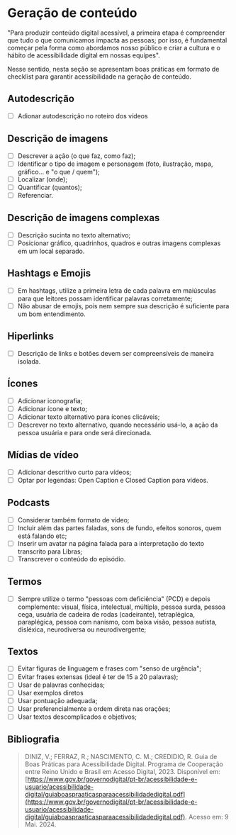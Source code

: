 # Geração de conteúdo

"Para produzir conteúdo digital acessível, a primeira etapa é compreender que tudo o que comunicamos impacta as pessoas; por isso, é fundamental começar pela forma como abordamos nosso público e criar a cultura e o hábito de acessibilidade digital em nossas equipes". 

Nesse sentido, nesta seção se apresentam boas práticas em formato de checklist para garantir acessibilidade na geração de conteúdo.

## Autodescrição
- [ ] Adionar autodescrição no roteiro dos vídeos

## Descrição de imagens
- [ ] Descrever a ação (o que faz, como faz);
- [ ] Identificar o tipo de imagem e personagem (foto, ilustração, mapa, gráfico... e "o que / quem");
- [ ] Localizar (onde);
- [ ] Quantificar (quantos);
- [ ] Referenciar.

## Descrição de imagens complexas
- [ ] Descrição sucinta no texto alternativo;
- [ ] Posicionar gráfico, quadrinhos, quadros e outras imagens complexas em um local separado.

## Hashtags e Emojis
- [ ] Em hashtags, utilize a primeira letra de cada palavra em maiúsculas para que leitores possam identificar palavras corretamente;
- [ ] Não abusar de emojis, pois nem sempre sua descrição é suficiente para um bom entendimento.

## Hiperlinks
- [ ] Descrição de links e botões devem ser compreensíveis de maneira isolada.

## Ícones
- [ ] Adicionar iconografia;
- [ ] Adicionar ícone e texto;
- [ ] Adicionar texto alternativo para ícones clicáveis;
- [ ] Descrever no texto alternativo, quando necessário usá-lo, a ação da pessoa usuária e para onde será direcionada.

## Mídias de vídeo
- [ ] Adicionar descritivo curto para vídeos;
- [ ] Optar por legendas: Open Caption e Closed Caption para vídeos.

## Podcasts
- [ ] Considerar também formato de vídeo;
- [ ] Incluir além das partes faladas, sons de fundo, efeitos sonoros, quem está falando etc;
- [ ] Inserir um avatar na página falada para a interpretação do texto transcrito para Libras;
- [ ] Transcrever o conteúdo do episódio.

## Termos
- [ ] Sempre utilize o termo "pessoas com deficiência" (PCD) e depois complemente: visual, física, intelectual, múltipla, pessoa surda, pessoa cega, usuária de cadeira de rodas (cadeirante), tetraplégica, paraplégica, pessoa com nanismo, com baixa visão, pessoa autista, disléxica, neurodiversa ou neurodivergente;

## Textos
- [ ] Evitar figuras de linguagem e frases com "senso de urgência";
- [ ] Evitar frases extensas (ideal é ter de 15 a 20 palavras);
- [ ] Usar de palavras conhecidas;
- [ ] Usar exemplos diretos
- [ ] Usar pontuação adequada;
- [ ] Usar preferencialmente a ordem direta nas orações;
- [ ] Usar textos descomplicados e objetivos;

## Bibliografia

> <a id="RP1" href="#TEC1"></a> DINIZ, V.; FERRAZ, R.; NASCIMENTO, C. M.; CREDIDIO, R. Guia de Boas Práticas para Acessibilidade Digital. Programa de Cooperação entre Reino Unido e Brasil em Acesso Digital, 2023. Disponível em: [https://www.gov.br/governodigital/pt-br/acessibilidade-e-usuario/acessibilidade-digital/guiaboaspraaticasparaacessibilidadedigital.pdf](https://www.gov.br/governodigital/pt-br/acessibilidade-e-usuario/acessibilidade-digital/guiaboaspraaticasparaacessibilidadedigital.pdf). Acesso em: 9 Mai. 2024.
